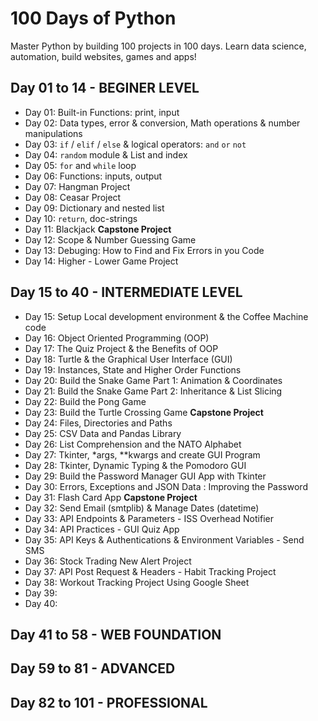 # 100 Days of Python
Master Python by building 100 projects in 100 days. 
Learn data science, automation, build websites, games and apps!

## Day 01 to 14 - BEGINER LEVEL
- Day 01: Built-in Functions: print, input
- Day 02: Data types, error & conversion, Math operations & number manipulations
- Day 03: `if` / `elif` / `else` & logical operators: `and` `or` `not`
- Day 04: `random` module & List and index 
- Day 05: `for` and `while` loop 
- Day 06: Functions: inputs, output
- Day 07: Hangman Project
- Day 08: Ceasar Project
- Day 09: Dictionary and nested list 
- Day 10: `return`, doc-strings
- Day 11: Blackjack **Capstone Project**
- Day 12: Scope & Number Guessing Game
- Day 13: Debuging: How to Find and Fix Errors in you Code
- Day 14: Higher - Lower Game Project

## Day 15 to 40 - INTERMEDIATE LEVEL
- Day 15: Setup Local development environment & the Coffee Machine code
- Day 16: Object Oriented Programming (OOP)
- Day 17: The Quiz Project & the Benefits of OOP 
- Day 18: Turtle & the Graphical User Interface (GUI)
- Day 19: Instances, State and Higher Order Functions
- Day 20: Build the Snake Game Part 1: Animation & Coordinates
- Day 21: Build the Snake Game Part 2: Inheritance & List Slicing
- Day 22: Build the Pong Game
- Day 23: Build the Turtle Crossing Game **Capstone Project**
- Day 24: Files, Directories and Paths 
- Day 25: CSV Data and Pandas Library 
- Day 26: List Comprehension and the NATO Alphabet
- Day 27: Tkinter, *args, **kwargs and create GUI Program
- Day 28: Tkinter, Dynamic Typing & the Pomodoro GUI 
- Day 29: Build the Password Manager GUI App with Tkinter
- Day 30: Errors, Exceptions and JSON Data : Improving the Password 
- Day 31: Flash Card App **Capstone Project**
- Day 32: Send Email (smtplib) & Manage Dates (datetime)
- Day 33: API Endpoints & Parameters - ISS Overhead Notifier
- Day 34: API Practices - GUI Quiz App
- Day 35: API Keys & Authentications & Environment Variables - Send SMS 
- Day 36: Stock Trading New Alert Project
- Day 37: API Post Request & Headers - Habit Tracking Project
- Day 38: Workout Tracking Project Using Google Sheet 
- Day 39:
- Day 40:

## Day 41 to 58 - WEB FOUNDATION

## Day 59 to 81 - ADVANCED

## Day 82 to 101 - PROFESSIONAL 

